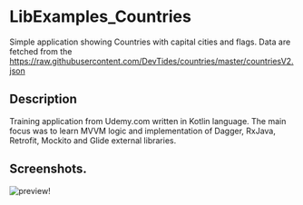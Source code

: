 # LibExamples_Countries
Simple application showing Countries with capital cities and flags. Data are fetched from the https://raw.githubusercontent.com/DevTides/countries/master/countriesV2.json
## Description
Training application from Udemy.com written in Kotlin language. The main focus was to learn MVVM logic and implementation of Dagger, RxJava, Retrofit, Mockito and Glide external libraries. 
## Screenshots. 
![preview](../master/Screenshot_1566853203.png.png "LibExamples_Countries")!
